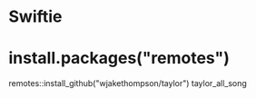 # Swiftie
# install.packages("remotes")
remotes::install_github("wjakethompson/taylor")
taylor_all_song
